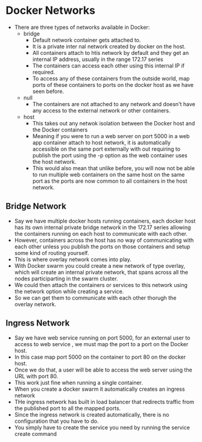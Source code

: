 # Docker Networks
- There are three types of networks available in Docker:
	- bridge
		- Default network container gets attached to.
		- It is a private inter nal network created by docker on the host.
		- All containers attach to htis network by default and they get an internal IP address, usually in the range 172.17 series
		- The containers can access each other using this internal IP if required.
		- To access any of these containers from the outside world, map ports of these containers to ports on the docker host as we have seen before.
	- null
		- The containers are not attached to any network and doesn't have any access to the external network or other containers.
	- host
		- This takes out any netwok isolation between the Docker host and the Docker containers
		- Meaning if you were to run a web server on port 5000 in a web app container attach to host network, it is automatically accessible on the same port externally with out requiring to publish the port using the -p option as the web container uses the host network.
		- This would also mean that unlike before, you will now not be able to run multiple web containers on the same host on the same port as the ports are now common to all containers in the host network.

## Bridge Network
- Say we have multiple docker hosts running containers, each docker host has its own internal private bridge network in the 172.17 series allowing the containers running on each host to communicate with each other.
- However, containers across the host has no way of communicating with each other unless you publish the ports on those containers and setup some kind of routing yourself.
- This is where overlay network comes into play.
- With Docker swarm you could create a new network of type overlay, which will create an internal private network, that spans across all the nodes participarting in the swarm cluster.
- We could then attach the containers or services to this network using the network option while creating a service.
- So we can get them to communicate with each other thorugh the overlay network.

## Ingress Network
- Say we have web service running on port 5000, for an external user to access to web service , we must map the port to a port on the Docker host.
- In this case map port 5000 on the container to port 80 on the docker host.
- Once we do that, a user will be able to access the  web server using the URL with port 80.
- This work just fine when running a single container.
- When you create a docker swarm it automatically creates an ingress network
- THe ingress network has built in load balancer that redirects traffic from the published port to all the mapped ports.
- Since the ingress network is created automatically, there is no configuration that you have to do.
- You simply have to create the service you need by running the service create command
